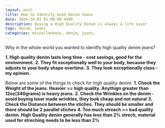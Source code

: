 ```yaml
---
layout: post
title: How to Identify Good Denim Jeans
date: 2024-10-01 01:00:00-0400
description: Buying a High Quality Denim is always a life saver.
tags: denim, jeans
categories: miscellaneous, denim, jeans,   
---
```


Why in the whole world you wanted to idenitfy high quality denim jeans?  

**1. High quality denim lasts long time - cost savings, good for the environment.** 
**2. They fit exceptionally well to your body, because they adjusts to your body shape overtime.**
**3. They look exceptionally class - my opinion.**


 Below are some of the things to check for high quality denim.
 **1. Check the Weight of the jeans. Heavier == high quality. Anythign greater than 12oz(340grams) is heavy jeans.**
 **2. Check the Wrinkles on the denim - avoid buying laser made wrinkles, they look cheap and not natural**
 **3. Check the Distance between the stiches. They should be smaller and there should be 2 parallel stiches**
 **4. Too much streach == bad quality denim. High Quality denim generally has less than 2% strech, material used for streching needs to be less than 2%**






